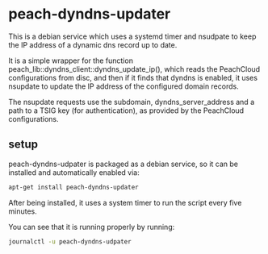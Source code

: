 # peach-dyndns-updater

This is a debian service which uses a systemd timer and nsudpate to keep the IP address of a dynamic dns record up to date. 

It is a simple wrapper for the function  peach_lib::dyndns_client::dyndns_update_ip(),
which reads the PeachCloud configurations from disc, and then if it finds 
that dyndns is enabled, it uses nsupdate to update the IP address of the configured domain records.

The nsupdate requests use the subdomain, dyndns_server_address and a path to a TSIG key (for authentication),
as provided by the PeachCloud configurations. 


## setup

peach-dyndns-udpater is packaged as a debian service, so it can be installed and automatically enabled via:
``` bash
apt-get install peach-dyndns-updater
```

After being installed, it uses a system timer to run the script every five minutes. 

You can see that it is running properly by running:
``` bash
journalctl -u peach-dyndns-udpater
```